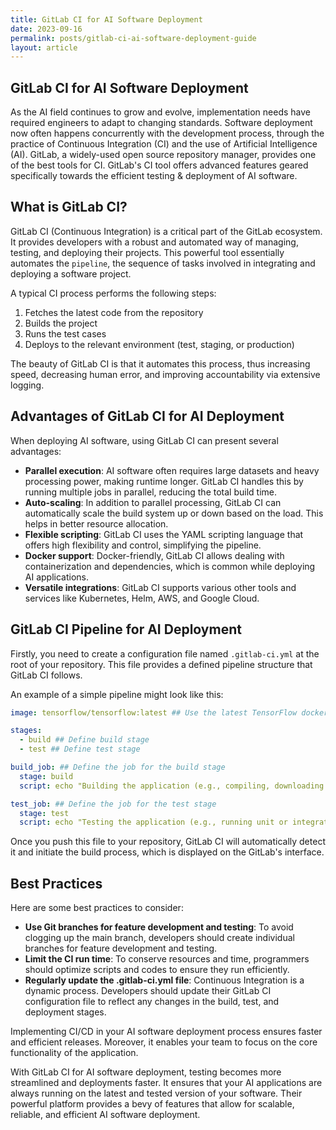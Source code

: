 ```yaml
---
title: GitLab CI for AI Software Deployment
date: 2023-09-16
permalink: posts/gitlab-ci-ai-software-deployment-guide
layout: article
---
```


## GitLab CI for AI Software Deployment

As the AI field continues to grow and evolve, implementation needs have required engineers to adapt to changing standards. Software deployment now often happens concurrently with the development process, through the practice of Continuous Integration (CI) and the use of Artificial Intelligence (AI). GitLab, a widely-used open source repository manager, provides one of the best tools for CI. GitLab's CI tool offers advanced features geared specifically towards the efficient testing &amp; deployment of AI software.

## What is GitLab CI?

GitLab CI (Continuous Integration) is a critical part of the GitLab ecosystem. It provides developers with a robust and automated way of managing, testing, and deploying their projects. This powerful tool essentially automates the `pipeline`, the sequence of tasks involved in integrating and deploying a software project.

A typical CI process performs the following steps:

1. Fetches the latest code from the repository
2. Builds the project
3. Runs the test cases
4. Deploys to the relevant environment (test, staging, or production)

The beauty of GitLab CI is that it automates this process, thus increasing speed, decreasing human error, and improving accountability via extensive logging.

## Advantages of GitLab CI for AI Deployment

When deploying AI software, using GitLab CI can present several advantages:

- **Parallel execution**: AI software often requires large datasets and heavy processing power, making runtime longer. GitLab CI handles this by running multiple jobs in parallel, reducing the total build time.
- **Auto-scaling**: In addition to parallel processing, GitLab CI can automatically scale the build system up or down based on the load. This helps in better resource allocation.
- **Flexible scripting**: GitLab CI uses the YAML scripting language that offers high flexibility and control, simplifying the pipeline.
- **Docker support**: Docker-friendly, GitLab CI allows dealing with containerization and dependencies, which is common while deploying AI applications.
- **Versatile integrations**: GitLab CI supports various other tools and services like Kubernetes, Helm, AWS, and Google Cloud.

## GitLab CI Pipeline for AI Deployment

Firstly, you need to create a configuration file named `.gitlab-ci.yml` at the root of your repository. This file provides a defined pipeline structure that GitLab CI follows.

An example of a simple pipeline might look like this:

```yaml
image: tensorflow/tensorflow:latest ## Use the latest TensorFlow docker image

stages:
  - build ## Define build stage
  - test ## Define test stage

build_job: ## Define the job for the build stage
  stage: build
  script: echo "Building the application (e.g., compiling, downloading dependencies)"

test_job: ## Define the job for the test stage
  stage: test
  script: echo "Testing the application (e.g., running unit or integration tests)"
```

Once you push this file to your repository, GitLab CI will automatically detect it and initiate the build process, which is displayed on the GitLab's interface.

## Best Practices

Here are some best practices to consider:

- **Use Git branches for feature development and testing**: To avoid clogging up the main branch, developers should create individual branches for feature development and testing.
- **Limit the CI run time**: To conserve resources and time, programmers should optimize scripts and codes to ensure they run efficiently.
- **Regularly update the .gitlab-ci.yml file**: Continuous Integration is a dynamic process. Developers should update their GitLab CI configuration file to reflect any changes in the build, test, and deployment stages.

Implementing CI/CD in your AI software deployment process ensures faster and efficient releases. Moreover, it enables your team to focus on the core functionality of the application.

With GitLab CI for AI software deployment, testing becomes more streamlined and deployments faster. It ensures that your AI applications are always running on the latest and tested version of your software. Their powerful platform provides a bevy of features that allow for scalable, reliable, and efficient AI software deployment.
